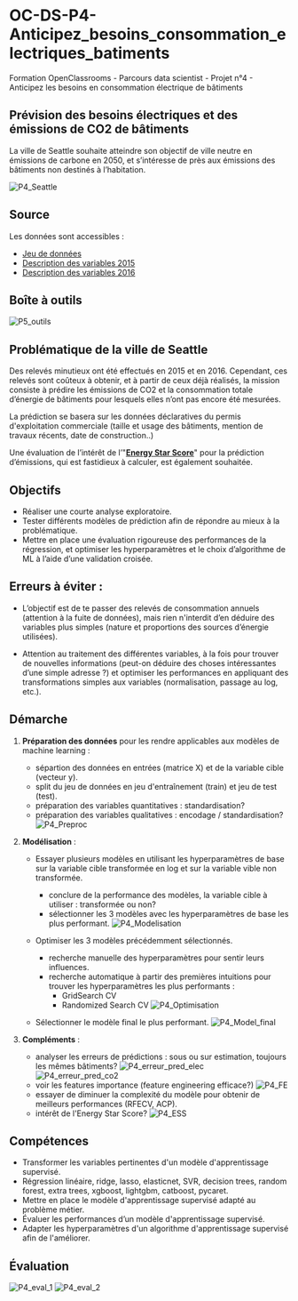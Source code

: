 # OC-DS-P4-Anticipez_besoins_consommation_electriques_batiments
Formation OpenClassrooms - Parcours data scientist - Projet n°4 - Anticipez les besoins en consommation électrique de bâtiments

## Prévision des besoins électriques et des émissions de CO2 de bâtiments 

La ville de Seattle souhaite atteindre son objectif de ville neutre en émissions de carbone en 2050, et s’intéresse de près aux émissions des bâtiments non destinés à l’habitation.

![P4_Seattle](https://user-images.githubusercontent.com/71518818/135107824-5ce0b80d-7a06-4398-afc4-fbbca374072c.png)

## Source
Les données sont accessibles : 
- [Jeu de données](https://www.kaggle.com/city-of-seattle/sea-building-energy-benchmarking#2015-building-energy-benchmarking.csv)
- [Description des variables 2015](https://data.seattle.gov/dataset/2015-Building-Energy-Benchmarking/h7rm-fz6m)
- [Description des variables 2016](https://data.seattle.gov/dataset/2016-Building-Energy-Benchmarking/2bpz-gwpy)

## Boîte à outils

![P5_outils](https://user-images.githubusercontent.com/71518818/135888118-2d18a911-8f9a-4537-896e-49320b52443c.png)

## Problématique de la ville de Seattle
Des relevés minutieux ont été effectués en 2015 et en 2016. Cependant, ces relevés sont coûteux à obtenir, et à partir de ceux déjà réalisés, la mission consiste à prédire les émissions de CO2 et la consommation totale d’énergie de bâtiments pour lesquels elles n’ont pas encore été mesurées.

La prédiction se basera sur les données déclaratives du permis d'exploitation commerciale (taille et usage des bâtiments, mention de travaux récents, date de construction..)

Une évaluation de l’intérêt de l’"**[Energy Star Score](https://www.energystar.gov/buildings/facility-owners-and-managers/existing-buildings/use-portfolio-manager/interpret-your-results/what)**" pour la prédiction d’émissions, qui est fastidieux à calculer, est également souhaitée.

## Objectifs

- Réaliser une courte analyse exploratoire.
- Tester différents modèles de prédiction afin de répondre au mieux à la problématique.
- Mettre en place une évaluation rigoureuse des performances de la régression, et optimiser les hyperparamètres et le choix d’algorithme de ML à l’aide d’une validation croisée.

## Erreurs à éviter :

- L’objectif est de te passer des relevés de consommation annuels (attention à la fuite de données), mais rien n'interdit d’en déduire des variables plus simples (nature et proportions des sources d’énergie utilisées). 

- Attention au traitement des différentes variables, à la fois pour trouver de nouvelles informations (peut-on déduire des choses intéressantes d’une simple adresse ?) et optimiser les performances en appliquant des transformations simples aux variables (normalisation, passage au log, etc.).

## Démarche

1. **Préparation des données** pour les rendre applicables aux modèles de machine learning :
    - sépartion des données en entrées (matrice X) et de la variable cible (vecteur y).
    - split du jeu de données en jeu d'entraînement (train) et jeu de test (test).
    - préparation des variables quantitatives : standardisation?
    - préparation des variables qualitatives : encodage / standardisation?
![P4_Preproc](https://user-images.githubusercontent.com/71518818/135103853-6112442d-fba6-406f-a3a1-b98a6efe6614.png)
    
2. **Modélisation** :
    - Essayer plusieurs modèles en utilisant les hyperparamètres de base sur la variable cible transformée en log et sur la variable vible non transformée.
        - conclure de la performance des modèles, la variable cible à utiliser : transformée ou non?
        - sélectionner les 3 modèles avec les hyperparamètres de base les plus performant.
![P4_Modelisation](https://user-images.githubusercontent.com/71518818/135104007-b9270067-cf6a-4d15-be18-e853160a838c.png)

   - Optimiser les 3 modèles précédemment sélectionnés.
       - recherche manuelle des hyperparamètres pour sentir leurs influences.
       - recherche automatique à partir des premières intuitions pour trouver les hyperparamètres les plus performants :
           - GridSearch CV
           - Randomized Search CV
![P4_Optimisation](https://user-images.githubusercontent.com/71518818/135103577-6f3f3c8d-3967-4605-9655-504905283a1c.png)

   - Sélectionner le modèle final le plus performant.
![P4_Model_final](https://user-images.githubusercontent.com/71518818/135104297-1f39a753-47ef-42e0-9ce6-1289af0ac4be.png)

3. **Compléments** :
    - analyser les erreurs de prédictions : sous ou sur estimation, toujours les mêmes bâtiments?
![P4_erreur_pred_elec](https://user-images.githubusercontent.com/71518818/135104379-b5f5d595-2fdc-43d6-80d6-493a2347f3bc.png)
![P4_erreur_pred_co2](https://user-images.githubusercontent.com/71518818/135104504-e23e7603-0178-4850-88b6-6e3581339a88.png)
    - voir les features importance (feature engineering efficace?)
![P4_FE](https://user-images.githubusercontent.com/71518818/135104761-05008a42-a32f-4e79-af4e-13ab192cd611.png)
    - essayer de diminuer la complexité du modèle pour obtenir de meilleurs performances (RFECV, ACP).
    - intérêt de l'Energy Star Score?
![P4_ESS](https://user-images.githubusercontent.com/71518818/135104954-7e7117ea-14dc-49a4-9ba4-9274fe348d91.png)

## Compétences
- Transformer les variables pertinentes d'un modèle d'apprentissage supervisé.
- Régression linéaire, ridge, lasso, elasticnet, SVR, decision trees, random forest, extra trees, xgboost, lightgbm, catboost, pycaret.
- Mettre en place le modèle d'apprentissage supervisé adapté au problème métier.
- Évaluer les performances d’un modèle d'apprentissage supervisé.
- Adapter les hyperparamètres d'un algorithme d'apprentissage supervisé afin de l'améliorer.

## Évaluation

![P4_eval_1](https://user-images.githubusercontent.com/71518818/135888558-5131a37e-6d7b-41e6-9c93-4f63a0722f65.png)
![P4_eval_2](https://user-images.githubusercontent.com/71518818/135888601-373c4269-1ccb-4a8c-9e35-5536f615e67c.png)


